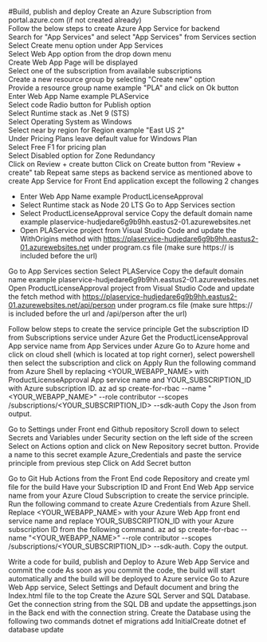#Build, publish and deploy
Create an Azure Subscription from portal.azure.com (if not created already)  
Follow the below steps to create Azure App Service for backend  
Search for "App Services" and select "App Services" from Services section  
Select Create menu option under App Services  
Select Web App option from the drop down menu  
Create Web App Page will be displayed  
Select one of the subscription from available subscriptions  
Create a new resource group by selecting "Create new" option  
Provide a resource group name example "PLA" and click on Ok button  
Enter Web App Name example PLAService  
Select code Radio button for Publish option  
Select Runtime stack as .Net 9 (STS)  
Select Operating System as Windows  
Select near by region for Region example "East US 2"  
Under Pricing Plans leave default value for Windows Plan  
Select Free F1 for pricing plan  
Select Disabled option for Zone Redundancy  
Click on Review + create button
Click on Create button from "Review + create" tab
Repeat same steps as backend service as mentioned above to create App Service for Front End application except the following 2 changes 
- Enter Web App Name example ProductLicenseApproval
- Select Runtime stack as Node 20 LTS Go to App Services section
- Select ProductLicenseApproval service Copy the default domain name example plaservice-hudjedare6g9b9hh.eastus2-01.azurewebsites.net
-  Open PLAService project from Visual Studio Code and update the WithOrigins method with https://plaservice-hudjedare6g9b9hh.eastus2-01.azurewebsites.net under program.cs file (make sure https:// is included before the url)

Go to App Services section
Select PLAService 
Copy the default domain name example plaservice-hudjedare6g9b9hh.eastus2-01.azurewebsites.net 
Open ProductLicenseApproval project from Visual Studio Code and update the fetch method with https://plaservice-hudjedare6g9b9hh.eastus2-01.azurewebsites.net/api/person under program.cs file (make sure https:// is included before the url and /api/person after the url)

Follow below steps to create the service principle
Get the subscription ID from Subscriptions service under Azure 
Get the ProductLicenseApproval App service name from App Services under Azure 
Go to Azure home and click on cloud shell (which is located at top right corner), 
select powershell then select the subscription and click on Apply
Run the following command from Azure Shell by replacing <YOUR_WEBAPP_NAME> with ProductLicenseApproval App service name and YOUR_SUBSCRIPTION_ID with Azure subscription ID.
az ad sp create-for-rbac --name "<YOUR_WEBAPP_NAME>" --role contributor --scopes /subscriptions/<YOUR_SUBSCRIPTION_ID> --sdk-auth
Copy the Json from output.

Go to Settings under Front end Github repository 
Scroll down to select Secrets and Variables under Security section on the left side of the screen 
Select on Actions option and click on New Repository secret button. 
Provide a name to this secret example Azure_Credentials and paste the service principle from previous step 
Click on Add Secret button

Go to Git Hub Actions from the Front End code Repository and create yml file for the build Have your Subscription ID and Front End Web App service name from your Azure Cloud Subscription to create the service principle. Run the following command to create Azure Credentials from Azure Shell. Replace <YOUR_WEBAPP_NAME> with your Azure Web App front end service name and replace YOUR_SUBSCRIPTION_ID with your Azure subscription ID from the following command. az ad sp create-for-rbac --name "<YOUR_WEBAPP_NAME>" --role contributor --scopes /subscriptions/<YOUR_SUBSCRIPTION_ID> --sdk-auth. Copy the output.

Write a code for build, publish and Deploy to Azure Web App Service and commit the code As soon as you commit the code, the build will start automatically and the build will be deployed to Azure service Go to Azure Web App service, Select Settings and Default document and bring the Index.html file to the top Create the Azure SQL Server and SQL Database. Get the connection string from the SQL DB and update the appsettings.json in the Back end with the connection string. Create the Database using the following two commands dotnet ef migrations add InitialCreate dotnet ef database update
